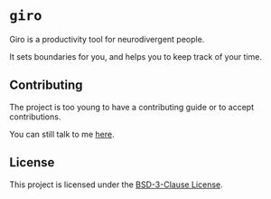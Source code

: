 # `giro`

Giro is a productivity tool for neurodivergent people.

It sets boundaries for you, and helps you to keep track of your time.

## Contributing

The project is too young to have a contributing guide or to accept contributions.

You can still talk to me [here](https://discord.gg/gNG8fsg4DD).

## License

This project is licensed under the [BSD-3-Clause License](LICENSE).
